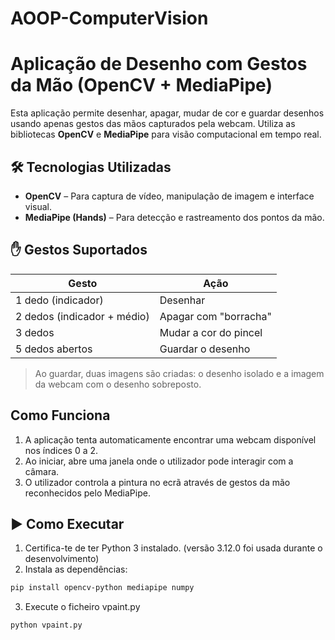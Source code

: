 # AOOP-ComputerVision

# Aplicação de Desenho com Gestos da Mão (OpenCV + MediaPipe)

Esta aplicação permite desenhar, apagar, mudar de cor e guardar desenhos usando apenas gestos das mãos capturados pela webcam. Utiliza as bibliotecas **OpenCV** e **MediaPipe** para visão computacional em tempo real.

## 🛠 Tecnologias Utilizadas

- **OpenCV** – Para captura de vídeo, manipulação de imagem e interface visual.
- **MediaPipe (Hands)** – Para detecção e rastreamento dos pontos da mão.

## ✋ Gestos Suportados

| Gesto                    | Ação                     |
|--------------------------|--------------------------|
| 1 dedo (indicador)       | Desenhar                 |
| 2 dedos (indicador + médio) | Apagar com "borracha"     |
| 3 dedos                  | Mudar a cor do pincel    |
| 5 dedos abertos          | Guardar o desenho        |


> Ao guardar, duas imagens são criadas: o desenho isolado e a imagem da webcam com o desenho sobreposto.


## Como Funciona

1. A aplicação tenta automaticamente encontrar uma webcam disponível nos índices 0 a 2.
2. Ao iniciar, abre uma janela onde o utilizador pode interagir com a câmara.
3. O utilizador controla a pintura no ecrã através de gestos da mão reconhecidos pelo MediaPipe.

## ▶️ Como Executar

1. Certifica-te de ter Python 3 instalado. (versão 3.12.0 foi usada durante o desenvolvimento)
2. Instala as dependências:
```bash
pip install opencv-python mediapipe numpy
```
3. Execute o ficheiro vpaint.py
```bash
python vpaint.py
```